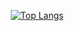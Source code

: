   </div>
  
   <div align=center>
 
[![Top Langs](https://github-readme-stats.vercel.app/api/top-langs/?username=minemagazine&layout=compact&theme=dark)](https://github.com/anuraghazra/github-readme-stats)
